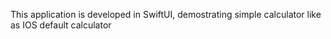 This application is developed in SwiftUI, demostrating simple calculator like as IOS default calculator
